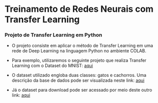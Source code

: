# Treinamento de Redes Neurais com Transfer Learning

### Projeto de Transfer Learning em Python 
* O projeto consiste em aplicar o método de Transfer Learning em uma rede de Deep Learning na linguagem Python no ambiente COLAB.  

* Para exemplo, utilizaremos o seguinte projeto que realiza Transfer Learning com o Dataset do MNIST: [aqui](https://colab.research.google.com/github/kylemath/ml4a-guides/blob/master/notebooks/transfer-learning.ipynb)

* O dataset utilizado engloba duas classes: gatos e cachorros. Uma descrição da base de dados pode ser visualizada neste link: [aqui](https://www.tensorflow.org/datasets/catalog/cats_vs_dogs)

* Já o dataset para download pode ser acessado por meio deste outro link: [aqui](https://www.microsoft.com/en-us/download/details.aspx?id=54765)

